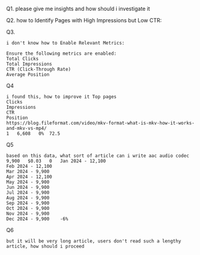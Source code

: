 Q1. please give me insights and how should i investigate it 

Q2. how to Identify Pages with High Impressions but Low CTR:

Q3. 

```
i don't know how to Enable Relevant Metrics:

Ensure the following metrics are enabled:
Total Clicks
Total Impressions
CTR (Click-Through Rate)
Average Position
   ```

Q4

```
i found this, how to improve it Top pages
Clicks
Impressions
CTR
Position
https://blog.fileformat.com/video/mkv-format-what-is-mkv-how-it-works-and-mkv-vs-mp4/
1	6,608	0%	72.5
```

Q5
```
based on this data, what sort of article can i write aac audio codec	9,900	$0.03	0	Jan 2024 - 12,100
Feb 2024 - 12,100
Mar 2024 - 9,900
Apr 2024 - 12,100
May 2024 - 9,900
Jun 2024 - 9,900
Jul 2024 - 9,900
Aug 2024 - 9,900
Sep 2024 - 9,900
Oct 2024 - 9,900
Nov 2024 - 9,900
Dec 2024 - 9,900	-6%
```

Q6

```
but it will be very long article, users don't read such a lengthy article, how should i proceed


```
